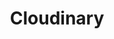 ---
cloudinary_convert: false
published: published
slug: cloudinary
title: Cloudinary
start: January 01, 2000
---